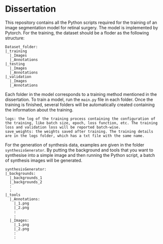 # Dissertation
This repository contains all the Python scripts required for the training of an image segmentation model for retinal surgery. The model is implemented by Pytorch.
For the training, the dataset should be a floder as the following structure:
```
Dataset_folder:
|_training
  |_Images
  |_Annotations
|_testing
  |_Images
  |_Annotations
|_validation
  |_Images
  |_Annotations
```
Each folder in the model corresponds to a training method mentioned in the dissertation. To train a model, run the `main.py` file in each folder. Once the training is finished, several folders will be automatically created containing the information about the training.
```
logs: the log of the training process containing the configuration of the training, like batch size, epoch, loss function, etc. The training loss and validation loss will be reported batch-wise.
save_weights: the weights saved after training. The training details are in the logs folder, which has a txt file with the same name. 
```
For the generation of synthesis data, examples are given in the folder `synthesisGenerator`. By putting the background and tools that you want to synthesise into a simple image and then running the Python script, a batch of synthesis images will be generated.
```
synthesisGenerator:
|_backgrounds:
  |_backgrounds_1
  |_backgrounds_2
  :
  :
|_tools
  |_Annotations:
    |_1.png
    |_2.png
    :
    :
  |_Images:
    |_1.png
    |_2.png
    :
    :
```

